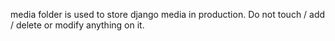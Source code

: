 media folder is used to store django media in production. Do not touch / add / delete or modify anything on it.
